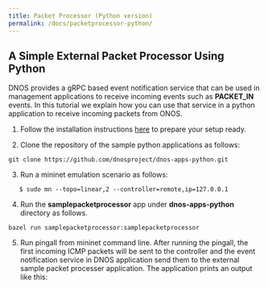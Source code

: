 ```yaml
---
title: Packet Processor (Python version)
permalink: /docs/packetprocessor-python/ 
---
```


## A Simple External Packet Processor Using Python

DNOS provides a gRPC based event notification service that can be used in management applications to receive incoming events such as **PACKET_IN** events. In this tutorial we explain how you can 
use that service in a python application to receive incoming packets from ONOS. 

1. Follow the installation instructions [here](https://dnosproject.github.io/docs/home/) to prepare your setup ready.

2. Clone the repository of the sample python applications as follows:
```console
git clone https://github.com/dnosproject/dnos-apps-python.git
```

3. Run a mininet emulation scenario as follows:
```console
   $ sudo mn --topo=linear,2 --controller=remote,ip=127.0.0.1
```

4. Run the **samplepacketprocessor** app under **dnos-apps-python** directory as follows.
```console
bazel run samplepacketprocessor:samplepacketprocessor 
```
5. Run pingall from mininet command line. After running the pingall, the first incoming ICMP packets will be sent to the controller and the event notification service in DNOS application send them to the external sample packet processer application. The application prints an output like this:



   
